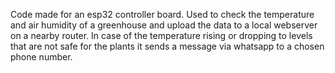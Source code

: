 Code made for an esp32 controller board.
Used to check the temperature and air humidity of a greenhouse and upload the data to a local webserver on a nearby router.
In case of the temperature rising or dropping to levels that are not safe for the plants it sends a message via whatsapp to a chosen phone number.
